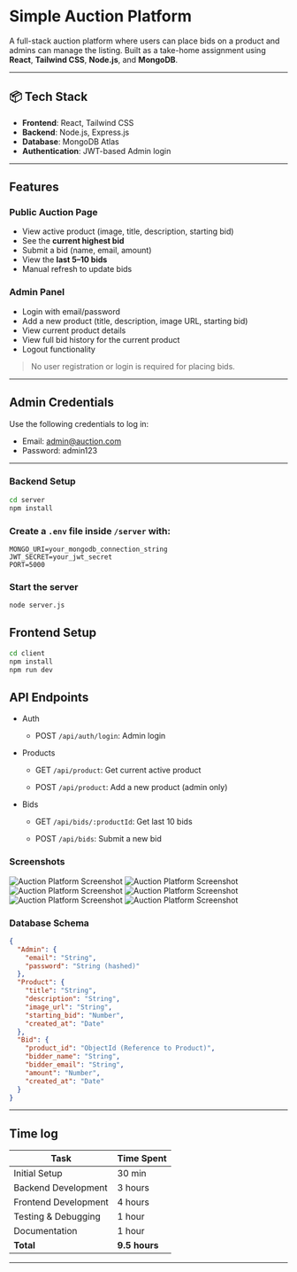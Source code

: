 # Simple Auction Platform

A full-stack auction platform where users can place bids on a product and admins can manage the listing. Built as a take-home assignment using **React**, **Tailwind CSS**, **Node.js**, and **MongoDB**.

---

## 📦 Tech Stack

- **Frontend**: React, Tailwind CSS
- **Backend**: Node.js, Express.js
- **Database**: MongoDB Atlas
- **Authentication**: JWT-based Admin login

---

## Features

### Public Auction Page
- View active product (image, title, description, starting bid)
- See the **current highest bid**
- Submit a bid (name, email, amount)
- View the **last 5–10 bids**
- Manual refresh to update bids

###  Admin Panel
- Login with email/password
- Add a new product (title, description, image URL, starting bid)
- View current product details
- View full bid history for the current product
- Logout functionality

>  No user registration or login is required for placing bids.

---

## Admin Credentials

Use the following credentials to log in:
- Email: admin@auction.com
- Password: admin123

---
### Backend Setup

```bash
cd server
npm install
```

### Create a `.env` file inside `/server` with:
```env
MONGO_URI=your_mongodb_connection_string
JWT_SECRET=your_jwt_secret
PORT=5000
```

### Start the server
```bash
node server.js
```

## Frontend Setup

```bash
cd client
npm install
npm run dev
```

## API Endpoints
- Auth 
    - POST `/api/auth/login`: Admin login

- Products 
    - GET `/api/product`: Get current active product

    - POST `/api/product`: Add a new product (admin only)

- Bids 
    -  GET `/api/bids/:productId`: Get last 10 bids

    -  POST `/api/bids`: Submit a new bid


### Screenshots

![Auction Platform Screenshot](/client/screenshots/1.png)
![Auction Platform Screenshot](/client/screenshots/2.png)
![Auction Platform Screenshot](/client/screenshots/3.png)
![Auction Platform Screenshot](/client/screenshots/4.png)
![Auction Platform Screenshot](/client/screenshots/5.png)
![Auction Platform Screenshot](/client/screenshots/6.png)



### Database Schema
```json
{
  "Admin": {
    "email": "String",
    "password": "String (hashed)"
  },
  "Product": {
    "title": "String",
    "description": "String",
    "image_url": "String",
    "starting_bid": "Number",
    "created_at": "Date"
  },
  "Bid": {
    "product_id": "ObjectId (Reference to Product)",
    "bidder_name": "String",
    "bidder_email": "String",
    "amount": "Number",
    "created_at": "Date"
  }
}

```

---


## Time log
| Task | Time Spent |
| --- | --- |
| Initial Setup | 30 min |
| Backend Development | 3 hours |
| Frontend Development | 4 hours |
| Testing & Debugging | 1 hour |
| Documentation | 1 hour |
| **Total** | **9.5 hours** |


---


